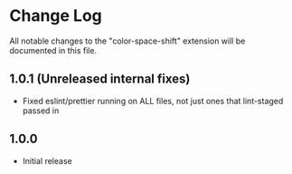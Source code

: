 # Change Log

All notable changes to the "color-space-shift" extension will be documented in this file.

## 1.0.1 (Unreleased internal fixes)

- Fixed eslint/prettier running on ALL files, not just ones that lint-staged passed in

## 1.0.0

- Initial release
